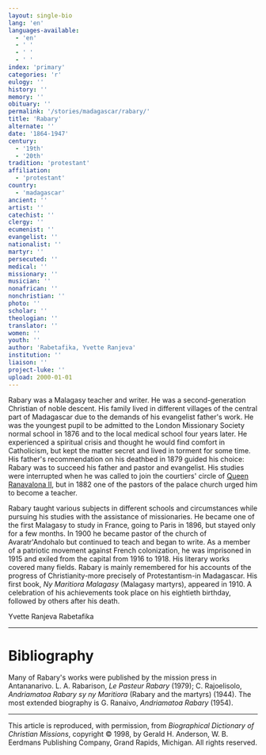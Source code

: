 ```yaml
---
layout: single-bio
lang: 'en'
languages-available:
  - 'en'
  - ' '
  - ' '
  - ' '
index: 'primary'
categories: 'r'
eulogy: ''
history: ''
memory: ''
obituary: ''
permalink: '/stories/madagascar/rabary/'
title: 'Rabary'
alternate: ''
date: '1864-1947'
century:
  - '19th'
  - '20th'
tradition: 'protestant'
affiliation:
  - 'protestant'
country:
  - 'madagascar'
ancient: ''
artist: ''
catechist: ''
clergy: ''
ecumenist: ''
evangelist: ''
nationalist: ''
martyr: ''
persecuted: ''
medical: ''
missionary: ''
musician: ''
nonafrican: ''
nonchristian: ''
photo: ''
scholar: ''
theologian: ''
translator: ''
women: ''
youth: ''
author: 'Rabetafika, Yvette Ranjeva'
institution: ''
liaison: ''
project-luke: ''
upload: 2000-01-01
---
```



Rabary was a Malagasy teacher and writer. He was a second-generation
Christian of noble descent. His family lived in different
villages of the central part of Madagascar due to the demands
of his evangelist father's work. He was the youngest pupil
to be admitted to the London Missionary Society normal school
in 1876 and to the local medical school four years later.
He experienced a spiritual crisis and thought he would find
comfort in Catholicism, but kept the matter secret and lived
in torment for some time. His father's recommendation on his
deathbed in 1879 guided his choice: Rabary was to succeed
his father and pastor and evangelist. His studies were interrupted
when he was called to join the courtiers' circle of [Queen
Ranavalona II](ranavalona2.html), but in 1882 one of the pastors of the palace
church urged him to become a teacher.

Rabary taught various subjects in different schools and circumstances while pursuing his studies with the assistance of missionaries. He became one of the first Malagasy to study in France, going to Paris in 1896, but stayed only for a few months. In 1900 he became pastor of the church of Avaratr'Andohalo but continued to teach and began to write. As a member of a patriotic movement against French colonization, he was imprisoned in 1915 and exiled from the capital from 1916 to 1918. His literary works covered many fields. Rabary is mainly remembered for his accounts of the progress of Christianity-more precisely of Protestantism-in Madagascar. His first book, *Ny Maritiora Malagasy* (Malagasy martyrs), appeared in 1910. A celebration of his achievements took place on his eightieth birthday, followed by others after his death.

Yvette Ranjeva Rabetafika

---

# Bibliography

Many of Rabary's works were published by the mission press in Antananarivo. L. A. Rabarison, *Le Pasteur Rabary* (1979); C. Rajoelisolo, *Andriamatoa Rabary sy ny Maritiora* (Rabary and the martyrs) (1944). The most extended biography is G. Ranaivo, *Andriamatoa Rabary* (1954).

---

This article is reproduced, with permission, from *Biographical Dictionary of Christian Missions*, copyright © 1998, by Gerald H. Anderson, W. B. Eerdmans Publishing Company, Grand Rapids, Michigan. All rights reserved.